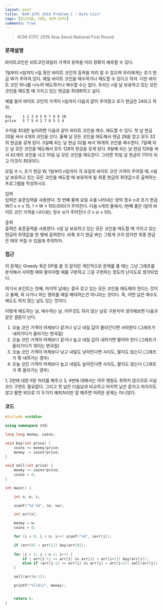 ```yaml
---
layout: post
title: "ACM-ICPC 2019 Problem C : Byte Coin"
tags: [알고리즘, 대회, ACM-ICPC]
comments: true
---
```


> ACM-ICPC 2019 Aisa Seoul National First Round  

### 문제설명  
바이트코인은 비트코인과달리 가격의 등락을 미리 정확히 예측할 수 있다.  

1일부터 n일까지 n일 동안 바이트 코인의 등락을 미리 알 수 있으며 우리에게는 초기 현금 W가 주어져 있다. 매일 바이트 코인을 매수하거나 매도할 수 있다고 하자. 다만 바이트 코인 하나를 나누어 매도하거나 매수할 수는 없다. 우리는 n일 날 보유하고 있는 모든 코인을 매도할 때 가지고 있는 현금을 최대화하고 싶다.  

예를 들어 바이트 코인의 가격이 n일까지 다음과 같이 주어졌고 초기 현금은 24라고 하자.  
~~~
day     1 2 3 4 5 6 7 8 9 10  
price   5 7 5 4 2 7 8 5 3 4  
~~~

수익을 최대한 높이려면 다음과 같이 바이트 코인을 매수, 매도할 수 있다. 첫 날 현금 20을 써서 4개의 코인을 산다. 둘째 날 모든 코인을 매도해서 현금 28을 얻고 모두 32의 현금을 갖게 된다. 5일째 되는 날 현금 32를 써서 16개의 코인을 매수한다. 7일째 되는 날 모든 코인을 매도해서 모두 128의 현금을 갖게 된다. 9일째 되는 날 현금 126을 써서 42개의 코인을 사고 10일 날 모든 코인을 매도한다. 그러면 10일 날 현금이 170이 되고 이것이 최대이다.  

요일 수 n, 초기 현금 W, 1일부터 n일까지 각 요일의 바이트 코인 가격이 주어질 때, n일 날 보유하고 있는 모든 코인을 매도할 때 보유하게 될 최종 현금의 최댓값ㅇ르 출력하는 프로그램을 작성하시오.  

입력  
입력은 표준입력을 사용한다. 첫 번째 줄에 요일 수를 나타내는 양의 정수 n과 초기 현금 W(1 ≤ n ≤ 15, 1 ≤ W ≤ 100,000)가 주어진다. 다음 n개의 줄에서, i번째 줄은 i일의 바이트 코인 가격을 나타내는 정수 si가 주어진다 (1 ≤ si ≤ 50).  

출력  
출력은 표준출력을 사용한다. n일 날 보유하고 있는 모든 코인을 매도할 때 가지고 있는 현금의 최댓값을 한 행에 출력한다. 비록 초기 현금 W는 그렇게 크지 않지만 최종 현금은 매우 커질 수 있음에 주의하자.  

### 접근  
이 문제는 Greedy 혹은 DP를 쓸 것 같지만 개인적으로 문제를 풀 때는 그냥 그래프를 분석해서 사야할 때와 팔아야할 때를 구분하고 그걸 구현하는 정도의 난이도로 생각되었다.  

여기서 포인트는 첫째, 마지막 날에는 결국 갖고 있는 모든 코인을 매도해야 한다는 것이고 둘째, 꼭 사거나 파는 행위를 매일 해야하는건 아니라는 것이다. 즉, 어떤 날은 매수도 매도도 하지 않는 날도 있는 것이다.  

이렇게 매도하는 날, 매수하는 날, 아무것도 하지 않는 날로 구분지어 생각해보면 다음과 같은 결론이 난다.  
1. 오늘 코인 가격이 어제보다 같거나 낮고 내일 값이 올라간다면 사야한다 (그래프가 내려가다가 올라가는 변곡점)  
2. 오늘 코인 가격이 어제보다 같거나 높고 내일 값이 내려가면 팔아야 한다 (그래프가 올라가다가 꺾이는 변곡점)  
3. 오늘 코인 가격이 어제보다 낮고 내일도 낮아진다면 사지도, 팔지도 않는다 (그래프가 쭉 내려가는 경우)  
4. 오늘 코인 가격이 어제보다 높고 내일도 높아진다면 사지도, 팔지도 않는다 (그래프가 쭉 올라가는 경우)  

1, 2번에 대한 if문 처리를 해주고 3, 4번에 대해서는 아무 행동도 취하지 않으므로 사실 코드 구현도 필요없다. 그리고 첫 날은 다음날과 비교하고 마지막 날은 묻지고 따지지도 않고 팔면 되므로 이 두가지 예외처리만 잘 해주면 어려운 문제는 아니었다.  

### 코드  
~~~c++  
#include <cstdio>

using namespace std;

long long money, coins;

void buy(int price) {
    coins += money/price;
    money -= coins*price;
}

void sell(int price) {
    money += coins*price;
    coins = 0;
}

int main() {

    int n, w, i;

    scanf("%d %d", &n, &w);

    int arr[n];

    money = w;
    coins = 0;

    for (i = 0; i < n; i++) scanf("%d", &arr[i]);

    if (arr[0] < arr[1]) buy(arr[0]);
    
    for (i = 1; i < n-1; i++) {
        if ( arr[i-1] >= arr[i] && arr[i] < arr[i+1]) buy(arr[i]);
        else if (arr[i-1] <= arr[i] && arr[i] > arr[i+1]) sell(arr[i]);
    }

    sell(arr[n-1]);

    printf("%lld\n", money);


    return 0;
}
~~~